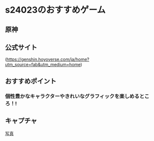 # s24023のおすすめゲーム

## 原神

## 公式サイト
(https://genshin.hoyoverse.com/ja/home?utm_source=fab&utm_medium=home)

## おすすめポイント
### 個性豊かなキャラクターやきれいなグラフィックを楽しめるところ！!

## キャプチャ
[写真](./Genkami.png)
